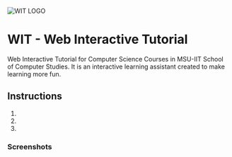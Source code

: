 ![WIT LOGO](https://imgur.com/COPgJGV)
# WIT - Web Interactive Tutorial 
Web Interactive Tutorial for Computer Science Courses in MSU-IIT School of Computer Studies. It is an interactive learning assistant created to make learning more fun.

## Instructions 
1.
2.
3.

### Screenshots





